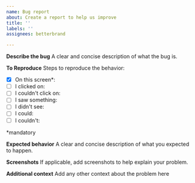 ```yaml
---
name: Bug report
about: Create a report to help us improve
title: ''
labels: ''
assignees: betterbrand

---
```


**Describe the bug**
A clear and concise description of what the bug is.

**To Reproduce**
Steps to reproduce the behavior: 
- [x] On this screen*:
- [ ] I clicked on: 
- [ ] I couldn't click on: 
- [ ] I saw something: 
- [ ] I didn't see:
- [ ] I could:
- [ ] I couldn't:

*mandatory 

**Expected behavior**
A clear and concise description of what you expected to happen.

**Screenshots**
If applicable, add screenshots to help explain your problem.


**Additional context**
Add any other context about the problem here

